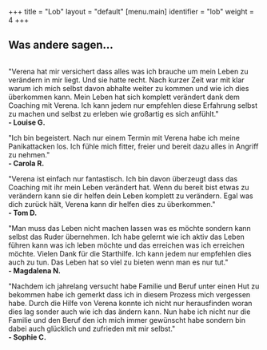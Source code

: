 +++
title = "Lob"
layout = "default"
[menu.main]
identifier = "lob"
weight = 4
+++


<h2 class="sub-side-hero">Was andere sagen...</h2>

<img src="/img/you-them.svg" alt="">

<!-- <div  class="img-halfe">
<img src="/img/you-them.png" alt="">
</div> -->

<div class="lob-text">
<p>
"Verena hat mir versichert dass alles was ich brauche um mein Leben zu verändern in mir liegt. Und sie hatte recht. Nach kurzer Zeit war mit klar warum ich mich selbst davon abhalte weiter zu kommen und wie ich dies überkommen kann. Mein Leben hat sich komplett verändert dank dem Coaching mit Verena. Ich kann jedem nur empfehlen diese Erfahrung selbst zu machen und selbst zu erleben wie großartig es sich anfühlt." <br>
<strong>- Louise G.</strong>
</p>

<div class="seperator-text"></div>

<p>
"Ich bin begeistert. Nach nur einem Termin mit Verena habe ich meine Panikattacken los. Ich fühle mich fitter, freier und bereit dazu alles in Angriff zu nehmen." <br>
<strong>- Carola R.</strong>
</p>

<div class="seperator-text"></div>

<p>
"Verena ist einfach nur fantastisch. Ich bin davon überzeugt dass das Coaching mit ihr mein Leben verändert hat. Wenn du bereit bist etwas zu verändern kann sie dir helfen dein Leben komplett zu verändern. Egal was dich zurück hält, Verena kann dir helfen dies zu überkommen." <br>
<strong>- Tom D.</strong>
</p>

<div class="seperator-text"></div>

<p>
"Man muss das Leben nicht machen lassen was es möchte sondern kann selbst das Ruder übernehmen. Ich habe gelernt wie ich aktiv das Leben führen kann was ich leben möchte und das erreichen was ich erreichen möchte. Vielen Dank für die Starthilfe. Ich kann jedem nur empfehlen dies auch zu tun. Das Leben hat so viel zu bieten wenn man es nur tut." <br>
<strong>- Magdalena N.</strong>
</p>

<div class="seperator-text"></div>

<p>
"Nachdem ich jahrelang versucht habe Familie und Beruf unter einen Hut zu bekommen habe ich gemerkt dass ich in diesem Prozess mich vergessen habe. Durch die Hilfe von Verena konnte ich nicht nur herausfinden woran dies lag sonder auch wie ich das ändern kann. Nun habe ich nicht nur die Familie und den Beruf den ich mich immer gewünscht habe sondern bin dabei auch glücklich und zufrieden mit mir selbst." <br>
<strong>- Sophie C.</strong>
</p>

</div>
